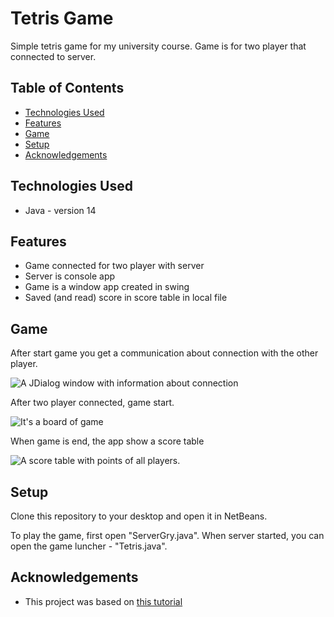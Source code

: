 # Tetris Game
Simple tetris game for my university course. Game is for two player that connected to server.

## Table of Contents
* [Technologies Used](#technologies-used)
* [Features](#features)
* [Game](#game)
* [Setup](#setup)
* [Acknowledgements](#acknowledgements)

## Technologies Used
- Java - version 14

## Features
- Game connected for two player with server
- Server is console app
- Game is a window app created in swing
- Saved (and read) score in score table in local file

## Game
After start game you get a communication about connection with the other player.

<img src="https://i.imgur.com/HQnbDl3.png" alt="A JDialog window with information about connection">

After two player connected, game start.

<img src="https://i.imgur.com/rHVCiN1.png" alt="It's a board of game">

When game is end, the app show a score table

<img src="https://i.imgur.com/OXlSuZG.png" alt="A score table with points of all players.">

## Setup
Clone this repository to your desktop and open it in NetBeans.

To play the game, first open "ServerGry.java". When server started, you can open the game luncher - "Tetris.java".

## Acknowledgements
- This project was based on [this tutorial](https://www.youtube.com/watch?v=dgVh6S8X25k)
